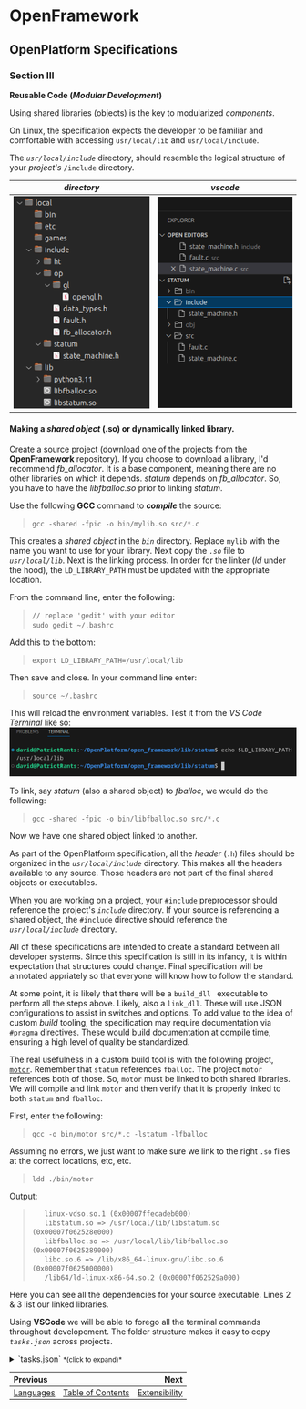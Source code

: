 # OpenFramework
## OpenPlatform Specifications

### Section III

**Reusable Code (_Modular Development_)**

Using shared libraries (objects) is the key to modularized *components*.

On Linux, the specification expects the developer to be familiar and comfortable with accessing `usr/local/lib` and `usr/local/include`.

The *`usr/local/include`* directory, should resemble the logical structure of your *project's* `/include` directory.  

| *directory* | *vscode* |  
| :---: | :---: |  
| ![usr_local_dirs](images/usr_local_dirs.png) | ![VS Code Project](images/project_includes.png) |  

#### Making a *shared object* (.so) or dynamically linked library.

Create a source project (download one of the projects from the **OpenFramework** repository). If you choose to download a library, I'd recommend *fb_allocator*. It is a base component, meaning there are no other libraries on which it depends. *statum* depends on *fb_allocator*. So, you have to have the *libfballoc.so* prior to linking *statum*.

Use the following **GCC** command to **_compile_** the source:
> `gcc -shared -fpic -o bin/mylib.so src/*.c`  

This creates a *shared object* in the *`bin`* directory. Replace `mylib` with the name you want to use for your library. Next copy the *`.so`* file to *`usr/local/lib`*.
Next is the linking process. In order for the linker (*ld* under the hood), the `LD_LIBRARY_PATH` must be updated with the appropriate location.

From the command line, enter the following:
> `// replace 'gedit' with your editor`  
> `sudo gedit ~/.bashrc`

Add this to the bottom:
> `export LD_LIBRARY_PATH=/usr/local/lib`

Then save and close. In your command line enter:
> `source ~/.bashrc`

This will reload the environment variables. Test it from the *VS Code Terminal* like so:
![echo ld lib path](images/echo_ld_lib_path.png)

To link, say *statum* (also a shared object) to *fballoc*, we would do the following:
> `gcc -shared -fpic -o bin/libfballoc.so src/*.c`

Now we have one shared object linked to another.

As part of the OpenPlatform specification, all the *header* (`.h`) files should be organized in the *`usr/local/include`* directory. This makes all the headers available to any source. Those headers are not part of the final shared objects or executables.

When you are working on a project, your `#include` preprocessor should reference the project's *`include`* directory. If your source is referencing a shared object, the `#include` directive should reference the *`usr/local/include`* directory.

All of these specifications are intended to create a standard between all developer systems. Since this specification is still in its infancy, it is within expectation that structures could change. Final specification will be annotated appriately so that everyone will know how to follow the standard.

At some point, it is likely that there will be a `build_dll ` executable to perform all the steps above. Likely, also a `link_dll`. These will use JSON configurations to assist in switches and options. To add value to the idea of custom *build* tooling, the specification may require documentation via `#pragma` directives. These would build documentation at compile time, ensuring a high level of quality be standardized.

The real usefulness in a custom build tool is with the following project, [`motor`](https://github.com/TheBadkraft/open-framework/tree/main/examples/motor). Remember that `statum` references `fballoc`. The project `motor` references both of those. So, `motor` must be linked to both shared libraries. We will compile and link `motor` and then verify that it is properly linked to both `statum` and `fballoc`.

First, enter the following:
> `gcc -o bin/motor src/*.c -lstatum -lfballoc`

Assuming no errors, we just want to make sure we link to the right `.so` files at the correct locations, etc, etc.
> `ldd ./bin/motor`

Output:
>        linux-vdso.so.1 (0x00007ffecadeb000)
>        libstatum.so => /usr/local/lib/libstatum.so (0x00007f062528e000)
>        libfballoc.so => /usr/local/lib/libfballoc.so (0x00007f0625289000)
>        libc.so.6 => /lib/x86_64-linux-gnu/libc.so.6 (0x00007f0625000000)
>        /lib64/ld-linux-x86-64.so.2 (0x00007f062529a000)

Here you can see all the dependencies for your source executable. Lines 2 & 3 list our linked libraries.

Using **VSCode** we will be able to forego all the terminal commands throughout developement. The folder structure makes it easy to copy *`tasks.json`* across projects.
<details>
	<summary>`tasks.json` <small>*(click to expand)*</small></summary>
	
	```json
	{
		"version": "2.0.0",
		"tasks": [
			{
				"label": "build",
				"type": "cppbuild",
				"command": "/usr/bin/gcc",
				"args": [
					"-o",
					"${workspaceFolder}/../bin/${workspaceFolderBasename}_tests",
					"${workspaceFolder}/*.c",
					"-l_string",
					"-l_except"
				],
				"problemMatcher": [
					"$gcc"
				],
				"group": "build",
				"detail": "compiler: gcc"
			},
			{
				"label": "build debug",
				"type": "cppbuild",
				"command": "/usr/bin/gcc",
				"args": [
					"-g3",
					"-o",
					"${workspaceFolder}/../bin/${workspaceFolderBasename}_dbg_tests",
					"${workspaceFolder}/*.c",
					"-l_string",
					"-l_except"
				],
				"problemMatcher": [
					"$gcc"
				],
				"group": "build",
				"detail": "compiler: gcc"
			},
			{
				"label": "build so",
				"type": "cppbuild",
				"command": "/usr/bin/gcc",
				"args": [
					"-shared",
					"-fpic",
					"-o",
					"${workspaceFolder}/../shared/lib_${workspaceFolderBasename}.so",
					"${workspaceFolder}/${workspaceFolderBasename}*.c",
					"-l_string"
				],
				"problemMatcher": [
					"$gcc"
				],
				"group": "build",
				"detail": "compiler: gcc"
			},
			{
				"label": "debug so",
				"type": "cppbuild",
				"command": "/usr/bin/gcc",
				"args": [
					"-g3",
					"-o",
					"${workspaceFolder}/../bin/shared_${workspaceFolderBasename}",
					"${workspaceFolder}/test.c",
					"-l_string",
					"-l_except",
					"-l_${workspaceFolderBasename}"
				],
				"problemMatcher": [
					"$gcc"
				],
				"group": "build",
				"detail": "compiler: gcc"
			},
		]
	}
	```
</details>


| Previous | | Next |  
| :-------------- | :--------------: | --------------: |  
| [Languages](languages.md)       |   [Table of Contents](../README.md)   | [Extensibility](extensibility.md) |
